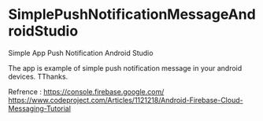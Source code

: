 # SimplePushNotificationMessageAndroidStudio
Simple App Push Notification Android Studio

The app is example of simple push notification message in your android devices.
TThanks.

Refrence : https://console.firebase.google.com/
           https://www.codeproject.com/Articles/1121218/Android-Firebase-Cloud-Messaging-Tutorial
